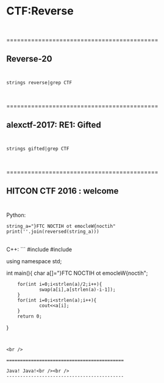 <br />

# CTF:Reverse

<br />


===========================================

Reverse-20<br /><br />
-------------------------------------------

```
strings reverse|grep CTF
```

<br />


===========================================

alexctf-2017: RE1: Gifted<br /><br />
-------------------------------------------

```
strings gifted|grep CTF
```

<br />

===========================================

HITCON CTF 2016 : welcome<br /><br />
-------------------------------------------
Python:
```
string_a="}FTC NOCTIH ot emocleW{noctih"
print(''.join(reversed(string_a)))
```
<br />
C++:
```
#include <iostream>
#include <cstring>

using namespace std;

int main(){
        char a[]="}FTC NOCTIH ot emocleW{noctih";

        for(int i=0;i<strlen(a)/2;i++){
                swap(a[i],a[strlen(a)-i-1]);
        }
        for(int i=0;i<strlen(a);i++){
                cout<<a[i];
        }
        return 0;

}



```


<br />

===========================================

Java! Java!<br /><br />
-------------------------------------------






